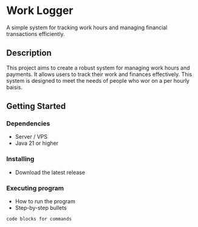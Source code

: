 # Work Logger

A simple system for tracking work hours and managing financial transactions efficiently.

## Description

This project aims to create a robust system for managing work hours and payments.
It allows users to track their work and finances effectively. This system is designed
to meet the needs of people who wor on a per hourly baisis.

## Getting Started

### Dependencies

* Server / VPS
* Java 21 or higher

### Installing

* Download the latest release

### Executing program

* How to run the program
* Step-by-step bullets
```
code blocks for commands
```
